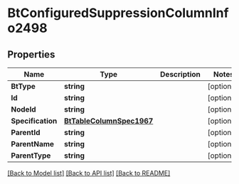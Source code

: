 # BtConfiguredSuppressionColumnInfo2498

## Properties

Name | Type | Description | Notes
------------ | ------------- | ------------- | -------------
**BtType** | **string** |  | [optional] 
**Id** | **string** |  | [optional] 
**NodeId** | **string** |  | [optional] 
**Specification** | [**BtTableColumnSpec1967**](BTTableColumnSpec-1967.md) |  | [optional] 
**ParentId** | **string** |  | [optional] 
**ParentName** | **string** |  | [optional] 
**ParentType** | **string** |  | [optional] 

[[Back to Model list]](../README.md#documentation-for-models) [[Back to API list]](../README.md#documentation-for-api-endpoints) [[Back to README]](../README.md)


